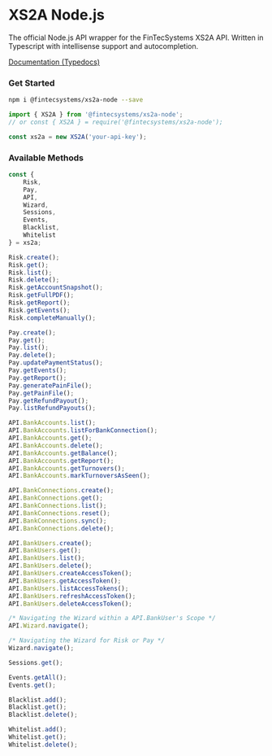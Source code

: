 # XS2A Node.js

The official Node.js API wrapper for the FinTecSystems XS2A API. Written in Typescript with intellisense support and autocompletion.

[Documentation (Typedocs)](https://docs.fintecsystems.com/xs2a-nodejs)

### Get Started

```bash
npm i @fintecsystems/xs2a-node --save
```

```js
import { XS2A } from '@fintecsystems/xs2a-node';
// or const { XS2A } = require('@fintecsystems/xs2a-node');

const xs2a = new XS2A('your-api-key');
```

### Available Methods

```js
const {
	Risk,
	Pay,
	API,
	Wizard,
	Sessions,
	Events,
	Blacklist,
	Whitelist
} = xs2a;

Risk.create();
Risk.get();
Risk.list();
Risk.delete();
Risk.getAccountSnapshot();
Risk.getFullPDF();
Risk.getReport();
Risk.getEvents();
Risk.completeManually();

Pay.create();
Pay.get();
Pay.list();
Pay.delete();
Pay.updatePaymentStatus();
Pay.getEvents();
Pay.getReport();
Pay.generatePainFile();
Pay.getPainFile();
Pay.getRefundPayout();
Pay.listRefundPayouts();

API.BankAccounts.list();
API.BankAccounts.listForBankConnection();
API.BankAccounts.get();
API.BankAccounts.delete();
API.BankAccounts.getBalance();
API.BankAccounts.getReport();
API.BankAccounts.getTurnovers();
API.BankAccounts.markTurnoversAsSeen();

API.BankConnections.create();
API.BankConnections.get();
API.BankConnections.list();
API.BankConnections.reset();
API.BankConnections.sync();
API.BankConnections.delete();

API.BankUsers.create();
API.BankUsers.get();
API.BankUsers.list();
API.BankUsers.delete();
API.BankUsers.createAccessToken();
API.BankUsers.getAccessToken();
API.BankUsers.listAccessTokens();
API.BankUsers.refreshAccessToken();
API.BankUsers.deleteAccessToken();

/* Navigating the Wizard within a API.BankUser's Scope */
API.Wizard.navigate();

/* Navigating the Wizard for Risk or Pay */
Wizard.navigate();

Sessions.get();

Events.getAll();
Events.get();

Blacklist.add();
Blacklist.get();
Blacklist.delete();

Whitelist.add();
Whitelist.get();
Whitelist.delete();
```
